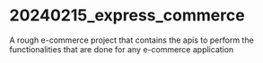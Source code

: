 # 20240215_express_commerce
A rough e-commerce project that contains the apis to perform the functionalities that are done for any e-commerce application
